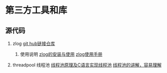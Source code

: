 # 第三方工具和库

##  源代码
1. zlog
    [git hub链接仓库](https://github.com/HardySimpson/zlog)

    1. 使用说明
        [zlog的安装与使用](https://blog.csdn.net/fangye945a/article/details/85955906)
        [zlog使用手册](https://www.cnblogs.com/lsgxeva/p/9486414.html)

2. threadpool 线程池
    [线程池原理及C语言实现线程池](https://blog.csdn.net/qq_36359022/article/details/78796784)
    [线程池的讲解，容易理解](https://www.cnblogs.com/xugang/archive/2010/04/20/1716042.html)



